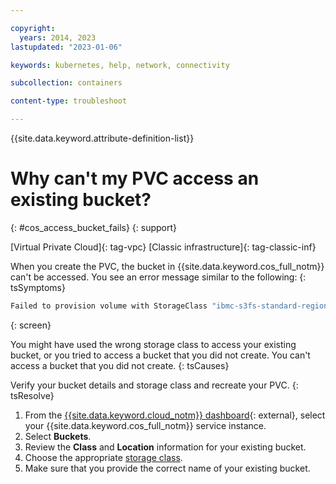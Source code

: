 ```yaml
---

copyright: 
  years: 2014, 2023
lastupdated: "2023-01-06"

keywords: kubernetes, help, network, connectivity

subcollection: containers

content-type: troubleshoot

---
```



{{site.data.keyword.attribute-definition-list}}




# Why can't my PVC access an existing bucket?
{: #cos_access_bucket_fails}
{: support}

[Virtual Private Cloud]{: tag-vpc} [Classic infrastructure]{: tag-classic-inf}



When you create the PVC, the bucket in {{site.data.keyword.cos_full_notm}} can't be accessed. You see an error message similar to the following:
{: tsSymptoms}

```sh
Failed to provision volume with StorageClass "ibmc-s3fs-standard-regional": pvc:1b2345678b69175abc98y873e2:can't access bucket <bucket_name>: NotFound: Not Found
```
{: screen}


You might have used the wrong storage class to access your existing bucket, or you tried to access a bucket that you did not create. You can't access a bucket that you did not create.
{: tsCauses}


Verify your bucket details and storage class and recreate your PVC.
{: tsResolve}

1. From the [{{site.data.keyword.cloud_notm}} dashboard](https://cloud.ibm.com/){: external}, select your {{site.data.keyword.cos_full_notm}} service instance.
2. Select **Buckets**.
3. Review the **Class** and **Location** information for your existing bucket.
4. Choose the appropriate [storage class](/docs/containers?topic=containers-storage_cos_reference).
5. Make sure that you provide the correct name of your existing bucket.






